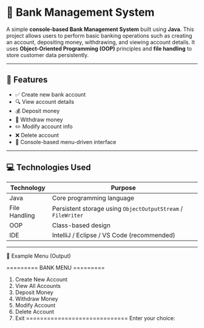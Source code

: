 # 🏦 Bank Management System

A simple **console-based Bank Management System** built using **Java**. This project allows users to perform basic banking operations such as creating an account, depositing money, withdrawing, and viewing account details. It uses **Object-Oriented Programming (OOP)** principles and **file handling** to store customer data persistently.

---

## 📌 Features

- ✅ Create new bank account  
- 🔍 View account details  
- 💰 Deposit money  
- 💸 Withdraw money  
- ✏️ Modify account info  
- ❌ Delete account  
- 🧾 Console-based menu-driven interface  

---

## 💻 Technologies Used

| Technology | Purpose |
|------------|---------|
| Java       | Core programming language |
| File Handling | Persistent storage using `ObjectOutputStream` / `FileWriter` |
| OOP        | Class-based design |
| IDE        | IntelliJ / Eclipse / VS Code (recommended) |

---

📝 Example Menu (Output)

========= BANK MENU =========
1. Create New Account
2. View All Accounts
3. Deposit Money
4. Withdraw Money
5. Modify Account
6. Delete Account
7. Exit
=============================
Enter your choice: 
